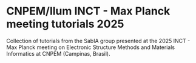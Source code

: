 # CNPEM/Ilum INCT - Max Planck meeting tutorials 2025
Collection of tutorials from the SabIA group presented at the 2025 INCT - Max Planck meeting on Electronic Structure Methods and Materials Informatics at CNPEM (Campinas, Brasil).
